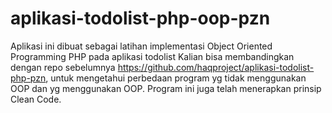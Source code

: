 # aplikasi-todolist-php-oop-pzn
Aplikasi ini dibuat sebagai latihan implementasi Object Oriented Programming PHP pada aplikasi todolist
Kalian bisa membandingkan dengan repo sebelumnya https://github.com/haqproject/aplikasi-todolist-php-pzn, untuk mengetahui perbedaan 
program yg tidak menggunakan OOP dan yg menggunakan OOP.
Program ini juga telah menerapkan prinsip Clean Code.
